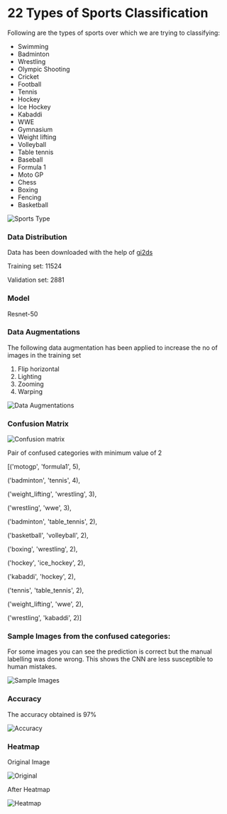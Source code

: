 # 22 Types of Sports Classification
Following are the types of sports over which we are trying to classifying:
-   Swimming 
-   Badminton     
-   Wrestling 
-   Olympic Shooting 
-   Cricket 
-   Football 
-   Tennis 
-   Hockey 
-   Ice Hockey
-   Kabaddi 
-   WWE 
-   Gymnasium 
-   Weight lifting 
-   Volleyball 
-   Table tennis 
-   Baseball     
-   Formula 1 
-   Moto GP 
-   Chess 
-   Boxing 
-   Fencing 
-   Basketball

![Sports Type](https://github.com/anubhavmaity/Sports-Type-Classifier/blob/master/readme_images/sports.png)


### Data Distribution
Data has been downloaded with the help of [gi2ds](https://github.com/toffebjorkskog/ml-tools/blob/master/gi2ds.md)

Training set: 11524

Validation set: 2881


### Model
Resnet-50


### Data Augmentations
The following data augmentation has been applied to increase the no of images in the training set

1.  Flip horizontal
2.  Lighting
3.  Zooming
4.  Warping

![Data Augmentations](https://github.com/anubhavmaity/Sports-Type-Classifier/blob/master/readme_images/sports_data_aug.png)


### Confusion Matrix
![Confusion matrix](https://github.com/anubhavmaity/Sports-Type-Classifier/blob/master/readme_images/sports_confusion_matrix.png)

Pair of confused categories with minimum value of 2

[('motogp', 'formula1', 5),

('badminton', 'tennis', 4),

('weight_lifting', 'wrestling', 3),

('wrestling', 'wwe', 3),

('badminton', 'table_tennis', 2),

('basketball', 'volleyball', 2),

('boxing', 'wrestling', 2),

('hockey', 'ice_hockey', 2),

('kabaddi', 'hockey', 2),

('tennis', 'table_tennis', 2),

('weight_lifting', 'wwe', 2),

('wrestling', 'kabaddi', 2)]
 

### Sample Images from the confused categories:
For some images you can see the prediction is correct but the manual labelling was done wrong. This shows the CNN are less susceptible to human mistakes.

![Sample Images](https://github.com/anubhavmaity/Sports-Type-Classifier/blob/master/readme_images/si_sports.png)


### Accuracy
The accuracy obtained is 97%

![Accuracy](https://github.com/anubhavmaity/Sports-Type-Classifier/blob/master/readme_images/acc_sports.png)


### Heatmap

Original Image

![Original](https://github.com/anubhavmaity/Sports-Type-Classifier/blob/master/readme_images/cric.png)

After Heatmap

![Heatmap](https://github.com/anubhavmaity/Sports-Type-Classifier/blob/master/readme_images/heat_cric.png)

